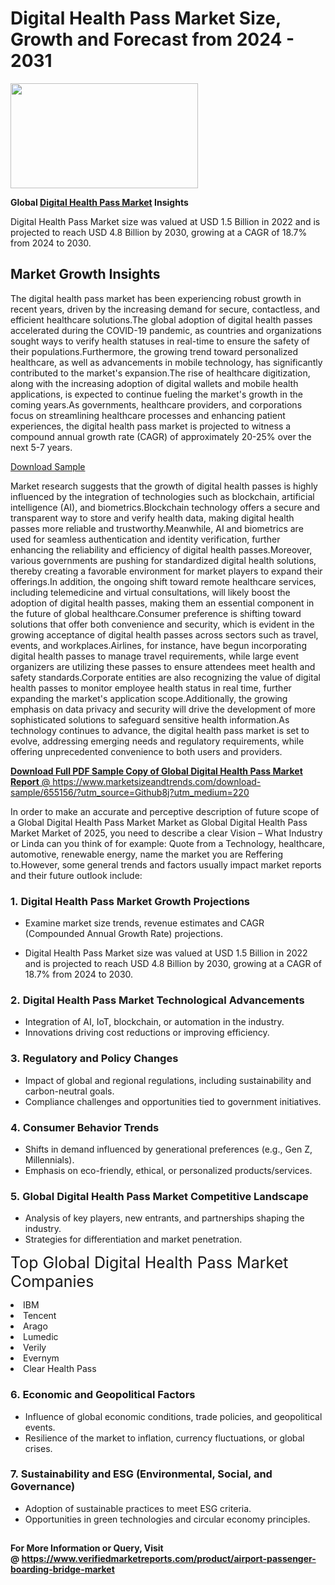 <H1>Digital Health Pass Market Size, Growth and Forecast from 2024 - 2031</H1><img class="aligncenter size-medium wp-image-584254" src="https://thirdeyenews.in/wp-content/uploads/2024/09/Global-Market-Research-300x168.jpeg" alt="" width="300" height="168" /><p><strong>Global&nbsp;<a href="https://www.marketsizeandtrends.com/download-sample/655156/?utm_source=Github8j?utm_medium=220">Digital Health Pass Market</a> Insights</strong></p><p>Digital Health Pass Market size was valued at USD 1.5 Billion in 2022 and is projected to reach USD 4.8 Billion by 2030, growing at a CAGR of 18.7% from 2024 to 2030.</p><p><h2>Market Growth Insights</h2> <p>The digital health pass market has been experiencing robust growth in recent years, driven by the increasing demand for secure, contactless, and efficient healthcare solutions.The global adoption of digital health passes accelerated during the COVID-19 pandemic, as countries and organizations sought ways to verify health statuses in real-time to ensure the safety of their populations.Furthermore, the growing trend toward personalized healthcare, as well as advancements in mobile technology, has significantly contributed to the market's expansion.The rise of healthcare digitization, along with the increasing adoption of digital wallets and mobile health applications, is expected to continue fueling the market's growth in the coming years.As governments, healthcare providers, and corporations focus on streamlining healthcare processes and enhancing patient experiences, the digital health pass market is projected to witness a compound annual growth rate (CAGR) of approximately 20-25% over the next 5-7 years.</p> <p><a href="#">Download Sample</a></p> <p>Market research suggests that the growth of digital health passes is highly influenced by the integration of technologies such as blockchain, artificial intelligence (AI), and biometrics.Blockchain technology offers a secure and transparent way to store and verify health data, making digital health passes more reliable and trustworthy.Meanwhile, AI and biometrics are used for seamless authentication and identity verification, further enhancing the reliability and efficiency of digital health passes.Moreover, various governments are pushing for standardized digital health solutions, thereby creating a favorable environment for market players to expand their offerings.In addition, the ongoing shift toward remote healthcare services, including telemedicine and virtual consultations, will likely boost the adoption of digital health passes, making them an essential component in the future of global healthcare.Consumer preference is shifting toward solutions that offer both convenience and security, which is evident in the growing acceptance of digital health passes across sectors such as travel, events, and workplaces.Airlines, for instance, have begun incorporating digital health passes to manage travel requirements, while large event organizers are utilizing these passes to ensure attendees meet health and safety standards.Corporate entities are also recognizing the value of digital health passes to monitor employee health status in real time, further expanding the market's application scope.Additionally, the growing emphasis on data privacy and security will drive the development of more sophisticated solutions to safeguard sensitive health information.As technology continues to advance, the digital health pass market is set to evolve, addressing emerging needs and regulatory requirements, while offering unprecedented convenience to both users and providers.<p><a href="#"></p><p><span class=""><strong>Download Full PDF Sample Copy of Global Digital Health Pass Market Report</strong> @ <a href="https://www.marketsizeandtrends.com/download-sample/655156/?utm_source=Github8j?utm_medium=220" target="_blank">https://www.marketsizeandtrends.com/download-sample/655156/?utm_source=Github8j?utm_medium=220</a></span></p><p>In order to make an accurate and perceptive description of future scope of a Global&nbsp;Digital Health Pass Market Market as Global&nbsp;Digital Health Pass Market Market of 2025, you need to describe a clear Vision &ndash; What Industry or Linda can you think of for example: Quote from a Technology, healthcare, automotive, renewable energy, name the market you are Reffering to.However, some general trends and factors usually impact market reports and their future outlook include:</p><h3>1.&nbsp;<strong>Digital Health Pass Market Growth Projections</strong></h3><ul><li>Examine market size trends, revenue estimates and CAGR (Compounded Annual Growth Rate) projections.</li><li><p>Digital Health Pass Market size was valued at USD 1.5 Billion in 2022 and is projected to reach USD 4.8 Billion by 2030, growing at a CAGR of 18.7% from 2024 to 2030.</p></li></ul><h3>2.&nbsp;<strong>Digital Health Pass Market Technological Advancements</strong></h3><ul><li>Integration of AI, IoT, blockchain, or automation in the industry.</li><li>Innovations driving cost reductions or improving efficiency.</li></ul><h3>3.&nbsp;<strong>Regulatory and Policy Changes</strong></h3><ul><li>Impact of global and regional regulations, including sustainability and carbon-neutral goals.</li><li>Compliance challenges and opportunities tied to government initiatives.</li></ul><h3>4.&nbsp;<strong>Consumer Behavior Trends</strong></h3><ul><li>Shifts in demand influenced by generational preferences (e.g., Gen Z, Millennials).</li><li>Emphasis on eco-friendly, ethical, or personalized products/services.</li></ul><h3>5.&nbsp;<strong>Global Digital Health Pass Market Competitive Landscape</strong></h3><ul><li>Analysis of key players, new entrants, and partnerships shaping the industry.</li><li>Strategies for differentiation and market penetration.</li></ul><p data-pm-slice="1 1 []"><span style="color: inherit; font-family: inherit; font-size: 25px;">Top Global Digital Health Pass Market Companies</span></p><div class="" data-test-id=""><p><li>IBM</li><li> Tencent</li><li> Arago</li><li> Lumedic</li><li> Verily</li><li> Evernym</li><li> Clear Health Pass</li></p></div><h3>6.&nbsp;<strong>Economic and Geopolitical Factors</strong></h3><ul><li>Influence of global economic conditions, trade policies, and geopolitical events.</li><li>Resilience of the market to inflation, currency fluctuations, or global crises.</li></ul><h3>7.&nbsp;<strong>Sustainability and ESG (Environmental, Social, and Governance)</strong></h3><ul><li>Adoption of sustainable practices to meet ESG criteria.</li><li>Opportunities in green technologies and circular economy principles.</li></ul><h2><strong style="font-size: 14px;">For More Information or Query, Visit @&nbsp;</strong><a style="background-color: #ffffff; font-size: 14px;" href="https://www.marketsizeandtrends.com/report/digital-health-pass-market/" target="_blank">https://www.verifiedmarketreports.com/product/airport-passenger-boarding-bridge-market</a></h2>